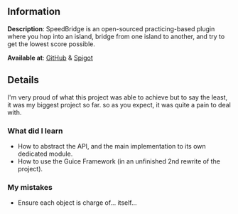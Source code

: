 ## Information

__Description__: SpeedBridge is an open-sourced practicing-based plugin where you hop into an island, bridge from one
island to another, and try to get the lowest score possible.

__Available at__: [GitHub](https://github.com/request-plugins-for-free/SpeedBridge)
& [Spigot](https://www.spigotmc.org/resources/speedbridge-1-free-bridge-trainer-rpf.95918/)


## Details

I'm very proud of what this project was able to achieve but to say the least, it was my biggest project so far. so as you
expect, it was quite a pain to deal with.


### What did I learn

- How to abstract the API, and the main implementation to its own dedicated module.
- How to use the Guice Framework (in an unfinished 2nd rewrite of the project).


### My mistakes

- Ensure each object is charge of... itself...
